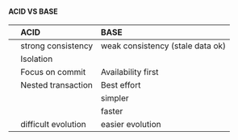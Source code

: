 #### ACID VS BASE
||ACID|BASE|
|:-|:-|:-|
||strong consistency| weak consistency (stale data ok)|
||Isolation||
||Focus on commit| Availability first|
||Nested transaction|Best effort|
|||simpler|
|||faster|
||difficult evolution|easier evolution |
